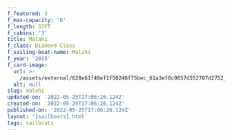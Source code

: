 ```yaml
---
f_featured: 3
f_max-capacity: '6'
f_length: 37FT
f_cabins: '3'
title: Malahi
f_class: Diamond Class
f_sailing-boat-name: Malahi
f_year: '2015'
f_card-image:
  url: >-
    /assets/external/628e61f49ef1f50246f75bec_61a3ef0c9857d552707d2752_boats3-p-500.jpg
  alt: null
slug: malahi
updated-on: '2022-05-25T17:06:26.124Z'
created-on: '2022-05-25T17:06:26.124Z'
published-on: '2022-05-25T17:06:26.124Z'
layout: '[sailboats].html'
tags: sailboats
---
```



